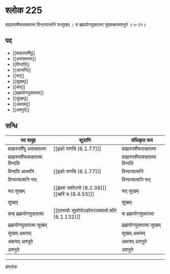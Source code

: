 # श्लोक 225

बाह्यस्पर्शेष्वसक्तात्मा विन्दत्यात्मनि यत्सुखम् ।
स ब्रह्मयोगयुक्तात्मा सुखमक्षयमश्नुते ॥ ५-२१॥


## पद 

- [[बाह्यस्पर्शेषु]]
- [[असक्तात्मा]]
- [[विन्दति]]
- [[आत्मनि]]
- [[यत्]]
- [[सुखम्]]
- [[सस्]]
- [[ब्रह्मयोगयुक्तात्मा]]
- [[सुखम्]]
- [[अक्षयम्]]
- [[अश्नुते]]

## सन्धि

| पद समूह | सूत्राणि | संधिकृत रूप |
| ----- | ----- | ----- |
| बाह्यस्पर्शेषु असक्तात्मा |  [[इको यणचि (6.1.77)]] | बाह्यस्पर्शेष्वसक्तात्मा |
| बाह्यस्पर्शेष्वसक्तात्मा विन्दति |  | बाह्यस्पर्शेष्वसक्तात्मा विन्दति |
| विन्दति आत्मनि |  [[इको यणचि (6.1.77)]] | विन्दत्यात्मनि |
| विन्दत्यात्मनि यत् |  | विन्दत्यात्मनि यत् |
| यत् सुखम् |  [[झलां जशोऽन्ते (8.2.39)]] [[खरि च (8.4.55)]] | यत् सुखम् |
| सुखम् |  | सुखम् |
| सस् ब्रह्मयोगयुक्तात्मा |  [[एतत्तदोः सुलोपोऽकोरनञ्समासे हलि (6.1.132)]] | स ब्रह्मयोगयुक्तात्मा |
| ब्रह्मयोगयुक्तात्मा सुखम् |  | ब्रह्मयोगयुक्तात्मा सुखम् |
| सुखम् अक्षयम् |  | सुखम् अक्षयम् |
| अक्षयम् अश्नुते |  | अक्षयम् अश्नुते |
| अश्नुते |  | अश्नुते |


---

#श्लोक